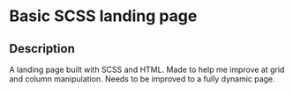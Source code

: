 # Basic SCSS landing page

## Description

A landing page built with SCSS and HTML. Made to help me improve at grid and column manipulation. Needs to be improved to a fully dynamic page.